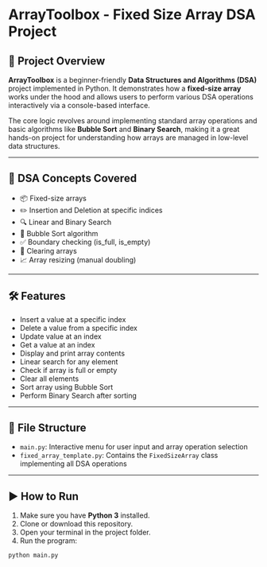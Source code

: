 # ArrayToolbox - Fixed Size Array DSA Project

## 📌 Project Overview

**ArrayToolbox** is a beginner-friendly **Data Structures and Algorithms (DSA)** project implemented in Python. It demonstrates how a **fixed-size array** works under the hood and allows users to perform various DSA operations interactively via a console-based interface.

The core logic revolves around implementing standard array operations and basic algorithms like **Bubble Sort** and **Binary Search**, making it a great hands-on project for understanding how arrays are managed in low-level data structures.

---

## 🧠 DSA Concepts Covered

- 📦 Fixed-size arrays
- ✏️ Insertion and Deletion at specific indices
- 🔍 Linear and Binary Search
- 🔄 Bubble Sort algorithm
- ✅ Boundary checking (is_full, is_empty)
- 🧹 Clearing arrays
- 📈 Array resizing (manual doubling)

---

## 🛠 Features

- Insert a value at a specific index  
- Delete a value from a specific index  
- Update value at an index  
- Get a value at an index  
- Display and print array contents  
- Linear search for any element  
- Check if array is full or empty  
- Clear all elements  
- Sort array using Bubble Sort  
- Perform Binary Search after sorting  

---

## 📂 File Structure

- `main.py`: Interactive menu for user input and array operation selection
- `fixed_array_template.py`: Contains the `FixedSizeArray` class implementing all DSA operations

---

## ▶️ How to Run

1. Make sure you have **Python 3** installed.
2. Clone or download this repository.
3. Open your terminal in the project folder.
4. Run the program:

```bash
python main.py
